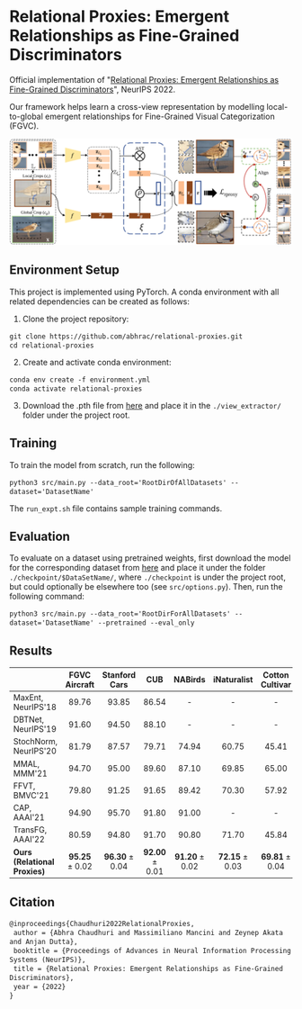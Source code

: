 # Relational Proxies: Emergent Relationships as Fine-Grained Discriminators

Official implementation of "[Relational Proxies: Emergent Relationships as Fine-Grained Discriminators](https://arxiv.org/abs/2210.02149)",
NeurIPS 2022.

Our framework helps learn a cross-view representation by modelling local-to-global emergent relationships
for Fine-Grained Visual Categorization (FGVC).

![Model Diagram](./assests/relational_proxies_diagram.png)

## Environment Setup

This project is implemented using PyTorch. A conda environment with all related dependencies can be created as follows:
1. Clone the project repository:
```shell
git clone https://github.com/abhrac/relational-proxies.git
cd relational-proxies
```
2. Create and activate conda environment:
```shell
conda env create -f environment.yml
conda activate relational-proxies
```
3. Download the .pth file from
[here](https://drive.google.com/file/d/1P556ct4WTxWgZSLsKj4k9PZ52g6StGFA/view?usp=sharing)
and place it in the `./view_extractor/` folder under the project root.

## Training
To train the model from scratch, run the following:
```shell
python3 src/main.py --data_root='RootDirOfAllDatasets' --dataset='DatasetName'
```
The `run_expt.sh` file contains sample training commands.

## Evaluation
To evaluate on a dataset using pretrained weights, first download the model for the corresponding dataset from
[here](https://drive.google.com/drive/folders/1WR9qqFmhArHJqg78wsffhQtAbiW3V77R?usp=sharing)
and place it under the folder `./checkpoint/$DataSetName/`,
where `./checkpoint` is under the project root, but could optionally be elsewhere too
(see `src/options.py`). Then, run the following command:
```shell
python3 src/main.py --data_root='RootDirForAllDatasets' --dataset='DatasetName' --pretrained --eval_only
```

## Results
| |FGVC Aircraft | Stanford Cars |CUB | NABirds | iNaturalist | Cotton Cultivar | Soy Cultivar |
|:-|:-:|:-:|:-:|:-:|:-:|:-:|:-:|
|MaxEnt, NeurIPS'18 | 89.76 | 93.85 | 86.54 | - | - | - | - |
|DBTNet, NeurIPS'19 | 91.60 | 94.50 | 88.10 | - | - | - | - |
|StochNorm, NeurIPS'20 | 81.79 | 87.57 | 79.71 | 74.94 | 60.75 | 45.41 | 38.50 |
|MMAL, MMM'21 | 94.70 | 95.00 | 89.60 | 87.10 | 69.85 | 65.00 | 47.00 |
|FFVT, BMVC'21 | 79.80 | 91.25 | 91.65 | 89.42 | 70.30 | 57.92 | 44.17 |
|CAP, AAAI'21 | 94.90 | 95.70 | 91.80 | 91.00 | - | - | - |
|TransFG, AAAI'22 | 80.59 | 94.80 | 91.70 | 90.80 | 71.70 | 45.84 | 38.67 |
|**Ours (Relational Proxies)** | **95.25** $\pm$ 0.02| **96.30** $\pm$ 0.04 | **92.00** $\pm$ 0.01 | **91.20** $\pm$ 0.02 |**72.15** $\pm$ 0.03 | **69.81** $\pm$ 0.04 | **51.20** $\pm$ 0.02|

## Citation
```
@inproceedings{Chaudhuri2022RelationalProxies,
 author = {Abhra Chaudhuri and Massimiliano Mancini and Zeynep Akata and Anjan Dutta},
 booktitle = {Proceedings of Advances in Neural Information Processing Systems (NeurIPS)},
 title = {Relational Proxies: Emergent Relationships as Fine-Grained Discriminators},
 year = {2022}
}
```
